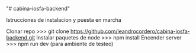 "# cabina-iosfa-backend" 

Istrucciones de instalacion y puesta en marcha

Clonar repo >>> git clone https://github.com/leandrocordero/cabina-iosfa-backend.git
Instalar paquetes de node >>> npm install
Encender server >>> npm run dev (para ambiente de testeo)
